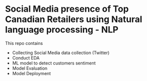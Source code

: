 # Social Media presence of Top Canadian Retailers using Natural language processing - NLP 

This repo contains
- Collecting Social Media data collection (Twitter)
- Conduct EDA
- ML model to detect customers sentiment
- Model Evaluation 
- Model Deployment
